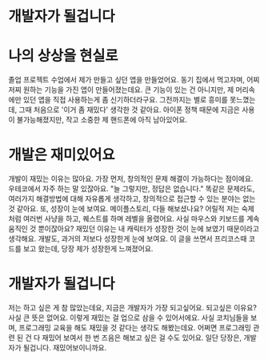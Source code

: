 # 개발자가 될겁니다

# 나의 상상을 현실로
졸업 프로젝트 수업에서 제가 만들고 싶던 앱을 만들었어요.
동기 집에서 먹고자며, 어찌저찌 원하는 기능을 가진 앱이 만들어졌는데요.
큰 기능이 있는 건 아니지만, 제 머리속에만 있던 앱을 직접 사용하는게 좀 신기하더라구요.
그전까지는 별로 흥미를 못느꼈는데, 그때 처음으로 '이거 좀 재밌다' 생각한 것 같아요.
아이폰 정책 때문에 지금은 사용이 불가능해졌지만, 작고 소중한 제 핸드폰에 아직 남아있어요.

# 개발은 재미있어요
개발이 재밌는 이유는 많아요.
가장 먼저, 창의적인 문제 해결이 가능하다는 점이에요.
우테코에서 자주 하는 말 있잖아요. "늘 그렇지만, 정답은 없습니다." 
똑같은 문제라도, 여러가지 해결방법에 대해 자유롭게 생각하고, 창의적으로 접근할 수 있는 분야는 없는 것 같아요.
또, 성장이 눈에 보여요.
메이플스토리, 다들 해보셨나요? 어릴적 저는 숙제처럼 여러번 사냥을 하고, 퀘스트를 하며 레벨을 올렸어요.
사실 마우스와 키보드를 계속 움직인 것 뿐이잖아요? 재밌던 이유는 내 캐릭터가 성장한 것이 눈에 보였기 때문이라고 생각해요.
개발도, 과거의 저보다 성장한게 눈에 보여요. 이 글을 쓰면서 프리코스때 코드를 보고 왔는데, 당장 제가 성장한게 느껴졌어요.

# 개발자가 될겁니다
저는 하고 싶은 게 참 많았는데요, 지금은 개발자가 가장 되고싶어요.
되고싶은 이유요? 사실 큰 뜻은 없어요. 이렇게 재밌는 걸 업으로 삼을 수 있어서에요.
사실 코치님들을 보며, 프로그래밍 교육을 해도 재밌을 것 같다는 생각도 해봤는데요.
어쩌면 프로그래밍 관련 된 건 다 재밌어 보여서 한 번 즈음은 해보고 싶은 걸 수도 있어요.
일단 당장은, 개발자가 될겁니다. 재밌어보이니까요.